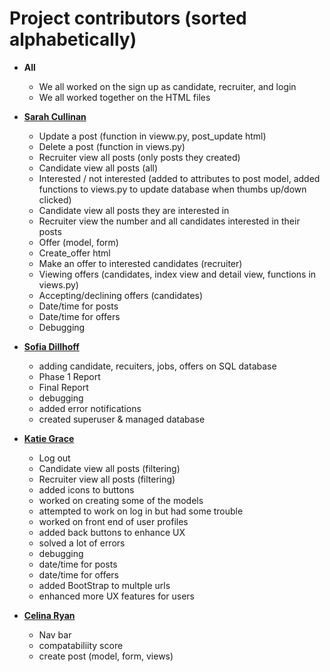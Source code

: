 Project contributors (sorted alphabetically)
============================================
* **All**
  * We all worked on the sign up as candidate, recruiter, and login
  * We all worked together on the HTML files 

* **[Sarah Cullinan](https://github.com/sarahcullinan)**

  * Update a post (function in vieww.py, post_update html)
  * Delete a post (function in views.py)
  * Recruiter view all posts (only posts they created)
  * Candidate view all posts (all)
  * Interested / not interested (added to attributes to post model, added functions to views.py to update database when thumbs up/down clicked)
  * Candidate view all posts they are interested in
  * Recruiter view the number and all candidates interested in their posts 
  * Offer (model, form)
  * Create_offer html
  * Make an offer to interested candidates (recruiter)
  * Viewing offers (candidates, index view and detail view, functions in views.py)
  * Accepting/declining offers (candidates)
  * Date/time for posts
  * Date/time for offers 
  * Debugging 

* **[Sofia Dillhoff](https://github.com/sdillho2)**

  * adding candidate, recuiters, jobs, offers on SQL database
  * Phase 1 Report
  * Final Report
  * debugging
  * added error notifications
  * created superuser & managed database 

* **[Katie Grace](https://github.com/katiegrace)**

  * Log out
  * Candidate view all posts (filtering)
  * Recruiter view all posts (filtering)
  * added icons to buttons 
  * worked on creating some of the models
  * attempted to work on log in but had some trouble
  * worked on front end of user profiles
  * added back buttons to enhance UX 
  * solved a lot of errors
  * debugging
  * date/time for posts
  * date/time for offers
  * added BootStrap to multple urls
  * enhanced more UX features for users


* **[Celina Ryan](https://github.com/celinaryan)**

  * Nav bar
  * compatabiliity score 
  * create post (model, form, views)
